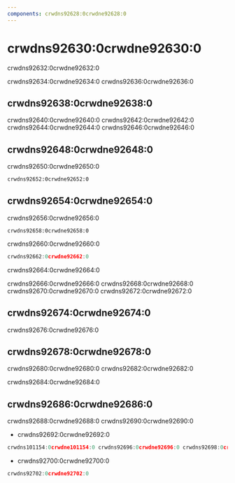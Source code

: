 ```yaml
---
components: crwdns92628:0crwdne92628:0
---
```


# crwdns92630:0crwdne92630:0

<p class="description">crwdns92632:0crwdne92632:0</p>

crwdns92634:0crwdne92634:0 crwdns92636:0crwdne92636:0

## crwdns92638:0crwdne92638:0

crwdns92640:0crwdne92640:0 crwdns92642:0crwdne92642:0 crwdns92644:0crwdne92644:0 crwdns92646:0crwdne92646:0

## crwdns92648:0crwdne92648:0

crwdns92650:0crwdne92650:0

```html
crwdns92652:0crwdne92652:0
```

## crwdns92654:0crwdne92654:0

crwdns92656:0crwdne92656:0

`crwdns92658:0crwdne92658:0`

crwdns92660:0crwdne92660:0

```js
crwdns92662:0crwdne92662:0
```

crwdns92664:0crwdne92664:0

crwdns92666:0crwdne92666:0 crwdns92668:0crwdne92668:0 crwdns92670:0crwdne92670:0 crwdns92672:0crwdne92672:0

## crwdns92674:0crwdne92674:0

crwdns92676:0crwdne92676:0

## crwdns92678:0crwdne92678:0

crwdns92680:0crwdne92680:0 crwdns92682:0crwdne92682:0

crwdns92684:0crwdne92684:0

## crwdns92686:0crwdne92686:0

crwdns92688:0crwdne92688:0 crwdns92690:0crwdne92690:0

- crwdns92692:0crwdne92692:0

```jsx
crwdns101154:0crwdne101154:0 crwdns92696:0crwdne92696:0 crwdns92698:0crwdne92698:0
```

- crwdns92700:0crwdne92700:0

```js
crwdns92702:0crwdne92702:0
```